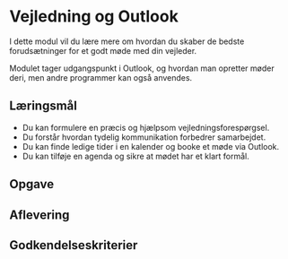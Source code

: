 # Vejledning og Outlook
I dette modul vil du lære mere om hvordan du skaber de bedste forudsætninger for et godt møde med din vejleder.

Modulet tager udgangspunkt i Outlook, og hvordan man opretter møder deri, men andre programmer kan også anvendes.

## Læringsmål

 - Du kan formulere en præcis og hjælpsom vejledningsforespørgsel.
 - Du forstår hvordan tydelig kommunikation forbedrer samarbejdet.
 - Du kan finde ledige tider i en kalender og booke et møde via Outlook.
 - Du kan tilføje en agenda og sikre at mødet har et klart formål.

## Opgave

## Aflevering

## Godkendelseskriterier
